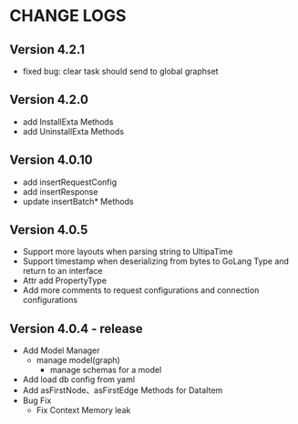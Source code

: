 # CHANGE LOGS

## Version 4.2.1

- fixed bug: clear task should send to global graphset

## Version 4.2.0

- add InstallExta Methods
- add UninstallExta Methods

## Version 4.0.10

- add insertRequestConfig
- add insertResponse
- update insertBatch* Methods

## Version 4.0.5

- Support more layouts when parsing string to UltipaTime
- Support timestamp when deserializing from bytes to GoLang Type and return to an interface
- Attr add PropertyType
- Add more comments to request configurations and connection configurations



## Version 4.0.4 - release

- Add Model Manager
  - manage model(graph)
    - manage schemas for a model
- Add load db config from yaml
- Add asFirstNode、asFirstEdge Methods for DataItem
- Bug Fix
  - Fix Context Memory leak